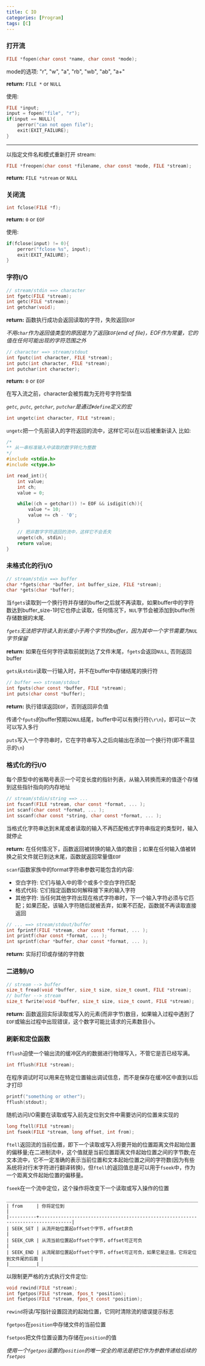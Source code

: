 ```yaml
---
title: C IO 
categories: [Program]
tags: [C]
---
```


### 打开流

``` c
FILE *fopen(char const *name, char const *mode);
```
mode的选项:  "r", "w", "a", "rb", "wb", "ab", "a+"

**return:** `FILE *` or `NULL`

使用:

``` c
FILE *input;
input = fopen("file", "r");
if(input == NULL){
    perror("can not open file");
    exit(EXIT_FAILURE);
}
```
---
以指定文件名和模式重新打开 stream:

``` c
FILE *freopen(char const *filename, char const *mode, FILE *stream);
```
**return:** `FILE *stream` or `NULL`

### 关闭流

``` c
int fclose(FILE *f);
```
**return:** `0` or `EOF`

使用:

``` c
if(fclose(input) != 0){
    perror("fclose %s", input);
    exit(EXIT_FAILURE);
}
```

### 字符I/O

``` c
// stream/stdin ==> character
int fgetc(FILE *stream);
int getc(FILE *stream);
int getchar(void);
```
**return:** 函数执行成功会返回读取的字符，失败返回`EOF`

*不用`char`作为返回值类型的原因是为了返回`EOF`(end of file)，EOF作为常量，它的值在任何可能出现的字符范围之外*


``` c
// character ==> stream/stdout
int fputc(int character, FILE *stream);
int putc(int character, FILE *stream);
int putchar(int character);
```

**return:** `0` or `EOF` 

在写入流之前，character会被剪裁为无符号字符型值

*`getc`, `putc`, `getchar`, `putchar`是通过`#define`定义的宏*


``` c
int ungetc(int character, FILE *stream);
```

`ungetc`把一个先前读入的字符返回的流中，这样它可以在以后被重新读入  比如:

``` c
/*
** 从一串标准输入中读取的数字转化为整数
*/
#include <stdio.h>
#include <ctype.h>

int read_int(){
    int value;
    int ch;
    value = 0;

    while((ch = getchar()) != EOF && isdigit(ch)){
        value *= 10;
        value += ch - '0';
    }

    // 把非数字字符退回的流中，这样它不会丢失
    ungetc(ch, stdin);
    return value;
}
```

### 未格式化的行I/O

``` c
// stream/stdin ==> buffer
char *fgets(char *buffer, int buffer_size, FILE *stream);
char *gets(char *buffer);
```

当`fgets`读取到一个换行符并存储的buffer之后就不再读取，如果buffer中的字符数达到buffer_size-1时它也停止读取，任何情况下，`NUL`字节会被添加到buffer所存储数据的末尾.

*`fgets`无法把字符读入到长度小于两个字节的buffer，因为其中一个字节需要为`NUL`字节保留* 

**return:** 如果在任何字符读取前就到达了文件末尾，`fgets`会返回`NULL`, 否则返回buffer

`gets`从`stdin`读取一行输入时，并不在buffer中存储结尾的换行符

``` c
// buffer ==> stream/stdout
int fputs(char const *buffer, FILE *stream);
int puts(char const *buffer);
```

**return:** 执行错误返回`EOF`，否则返回非负值 

传递个`fputs`的buffer预期以`NUL`结尾，buffer中可以有换行符(`\r\n`)，即可以一次可以写入多行

`puts`写入一个字符串时，它在字符串写入之后向输出在添加一个换行符(即不需显示的`\n`)

### 格式化的行I/O

每个原型中的省略号表示一个可变长度的指针列表，从输入转换而来的值逐个存储到这些指针指向的内存地址

``` c
// stream/stdin/string ==> ...
int fscanf(FILE *stream, char const *format, ... );
int scanf(char const *format, ... );
int sscanf(char const *string, char const *format, ... );
```

当格式化字符串达到末尾或者读取的输入不再匹配格式字符串指定的类型时，输入就停止

**return:** 在任何情况下，函数返回被转换的输入值的数目；如果在任何输入值被转换之前文件就已到达末尾，函数就返回常量值`EOF`

`scanf`函数家族中的format字符串参数可能包含的内容:

- 空白字符: 它们与输入中的零个或多个空白字符匹配
- 格式代码: 它们指定函数如何解释接下来的输入字符
- 其他字符: 当任何其他字符出现在格式字符串时，下一个输入字符必须与它匹配；如果匹配，该输入字符随后就被丢弃，如果不匹配，函数就不再读取直接返回

``` c
// ... ==> stream/stdout/buffer
int fprintf(FILE *stream, char const *format, ... );
int printf(char const *format, ... );
int sprintf(char *buffer, char const *format, ... );
```

**return:** 实际打印或存储的字符数

### 二进制I/O

``` c
// stream --> buffer
size_t fread(void *buffer, size_t size, size_t count, FILE *stream);
// buffer --> stream
size_t fwrite(void *buffer, size_t size, size_t count, FILE *stream);
```

**return:** 函数返回实际读取或写入的元素(而非字节)数目，如果输入过程中遇到了`EOF`或输出过程中出现错误，这个数字可能比请求的元素数目小。

### 刷新和定位函数

`fflush`迫使一个输出流的缓冲区内的数据进行物理写入，不管它是否已经写满。

``` c
int fflush(FILE *stream);
```
在程序调试时可以用来在特定位置输出调试信息，而不是保存在缓冲区中直到以后才打印

``` c
printf("something or other");
fflush(stdout);
```

随机访问I/O需要在读取或写入前先定位到文件中需要访问的位置来实现的

``` c
long ftell(FILE *stream);
int fseek(FILE *stream, long offset, int from);
```

`ftell`返回流的当前位置，即下一个读取或写入将要开始的位置距离文件起始位置的偏移量;在二进制流中，这个值就是当前位置距离文件起始位置之间的字节数;在文本流中，它不一定准确的表示当前位置和文本起始位置之间的字符数(因为有些系统将对行末字符进行翻译转换)，但`ftell`的返回值总是可以用于`fseek`中，作为一个距离文件起始位置的偏移量。

`fseek`在一个流中定位，这个操作将改变下一个读取或写入操作的位置

    _______________________________________________________________________________________________
    | from     | 你将定位到                                                                       |
    |----------+----------------------------------------------------------------------------------|
    | SEEK_SET | 从流开始位置起offset个字节，offset非负                                           |
    | SEEK_CUR | 从流当前位置起offset个字节，offset可正可负                                       |
    | SEEK_END | 从流尾部位置起offset个字节，offset可正可负，如果它是正值，它将定位到文件尾的后面 |
    |__________|__________________________________________________________________________________|

以限制更严格的方式执行文件定位:

``` c
void rewind(FILE *stream);
int fgetpos(FILE *stream, fpos_t *position);
int fsetpos(FILE *stream, fpos_t const *position);
```
`rewind`将读/写指针设置回流的起始位置，它同时清除流的错误提示标志

`fgetpos`在`position`中存储文件的当前位置

`fsetpos`把文件位置设置为存储在`position`的值

*使用一个`fgetpos`设置的`position`的唯一安全的用法是把它作为参数传递给后续的`fsetpos`*
